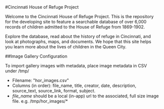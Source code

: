 #Cincinnati House of Refuge Project

Welcome to the Cincinnati House of Refuge Project. This is the repository for the developing site to feature a searchable database of over 6,000 records of children admitted to the House of Refuge from 1869-1902.

Explore the database, read about the history of refuge in Cincinnati, and look at photographs, maps, and documents. We hope that this site helps you learn more about the lives of children in the Queen City.

##Image Gallery Configuration

To import gallery images with metadata, place image metadata in CSV under /tmp/
  * Filename: "hor_images.csv"
  * Columns (in order): file_name, title, creator, date, description, source_text, source_link, format, subject.
  * *file_name* should be a local (in-app) url to the associated, full size image file. e.g. /tmp/hor_images/\*
